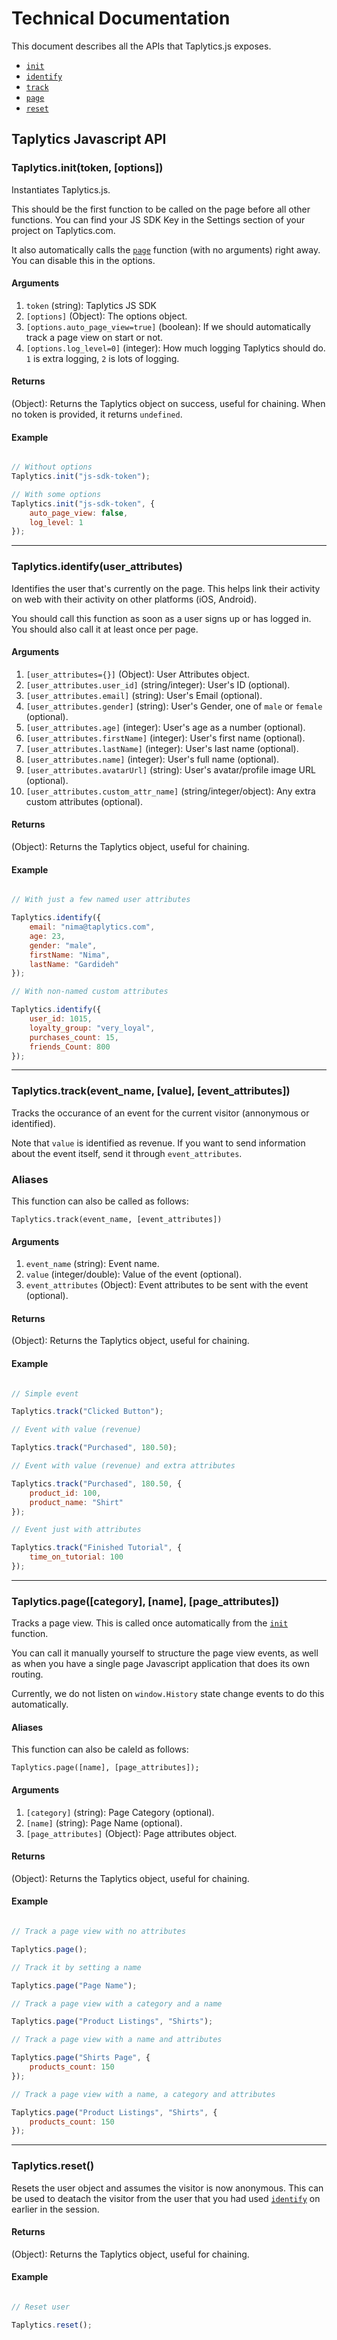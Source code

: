 # Technical Documentation

This document describes all the APIs that Taplytics.js exposes. 


- [`init`](#taplyticsinittoken-options)
- [`identify`](#taplyticsidentifyuser_attributes)
- [`track`](#taplyticstrackevent_name-value-event_attributes)
- [`page`](#taplyticspagecategory-name-page_attributes)
- [`reset`](#taplyticsreset)

## Taplytics Javascript API

### Taplytics.init(token, [options])

Instantiates Taplytics.js.

This should be the first function to be called on the page before all other functions. You can find your JS SDK Key in the Settings section of your project on Taplytics.com. 

It also automatically calls the [`page`](#taplyticspagecategory-name-page_attributes) function (with no arguments) right away. You can disable this in the options.


#### Arguments

1. `token` (string): Taplytics JS SDK
2. `[options]` (Object): The options object.
3. `[options.auto_page_view=true]` (boolean): If we should automatically track a page view on start or not.
4. `[options.log_level=0]` (integer): How much logging Taplytics should do. `1` is extra logging, `2` is lots of logging.


#### Returns

(Object): Returns the Taplytics object on success, useful for chaining. When no token is provided, it returns `undefined`.


#### Example

```javascript

// Without options
Taplytics.init("js-sdk-token");

// With some options
Taplytics.init("js-sdk-token", {
    auto_page_view: false,
    log_level: 1
});

```

---
### Taplytics.identify(user_attributes)

Identifies the user that's currently on the page. This helps link their activity on web with their activity on other platforms (iOS, Android).

You should call this function as soon as a user signs up or has logged in. You should also call it at least once per page.


#### Arguments
1. `[user_attributes={}]` (Object): User Attributes object.
2. `[user_attributes.user_id]` (string/integer): User's ID (optional).
3. `[user_attributes.email]` (string): User's Email (optional).
4. `[user_attributes.gender]` (string): User's Gender, one of `male` or `female` (optional).
5. `[user_attributes.age]` (integer): User's age as a number (optional).
6. `[user_attributes.firstName]` (integer): User's first name (optional).
7. `[user_attributes.lastName]` (integer): User's last name (optional).
8. `[user_attributes.name]` (integer): User's full name (optional).
9. `[user_attributes.avatarUrl]` (string): User's avatar/profile image URL (optional).
10. `[user_attributes.custom_attr_name]` (string/integer/object): Any extra custom attributes (optional).

#### Returns

(Object): Returns the Taplytics object, useful for chaining.

#### Example

```javascript

// With just a few named user attributes

Taplytics.identify({
    email: "nima@taplytics.com",
    age: 23,
    gender: "male",
    firstName: "Nima",
    lastName: "Gardideh"
});

// With non-named custom attributes

Taplytics.identify({
    user_id: 1015,
    loyalty_group: "very_loyal",
    purchases_count: 15,
    friends_Count: 800
});

```

---
### Taplytics.track(event_name, [value], [event_attributes])

Tracks the occurance of an event for the current visitor (annonymous or identified). 

Note that `value` is identified as revenue. If you want to send information about the event itself, send it through `event_attributes`.

### Aliases

This function can also be called as follows:

`Taplytics.track(event_name, [event_attributes])`

#### Arguments

1. `event_name` (string): Event name.
2. `value` (integer/double): Value of the event (optional).
3. `event_attributes` (Object): Event attributes to be sent with the event (optional).

#### Returns

(Object): Returns the Taplytics object, useful for chaining.

#### Example

```javascript

// Simple event

Taplytics.track("Clicked Button");

// Event with value (revenue)

Taplytics.track("Purchased", 180.50);

// Event with value (revenue) and extra attributes

Taplytics.track("Purchased", 180.50, {
    product_id: 100,
    product_name: "Shirt"
});

// Event just with attributes

Taplytics.track("Finished Tutorial", {
    time_on_tutorial: 100
});
```


---
### Taplytics.page([category], [name], [page_attributes])

Tracks a page view. This is called once automatically from the [`init`](#taplyticsinittoken-options) function.

You can call it manually yourself to structure the page view events, as well as when you have a single page Javascript application that does its own routing.

Currently, we do not listen on `window.History` state change events to do this automatically.

#### Aliases

This function can also be caleld as follows:

`Taplytics.page([name], [page_attributes]);`

#### Arguments

1. `[category]` (string): Page Category (optional).
2. `[name]` (string): Page Name (optional).
3. `[page_attributes]` (Object): Page attributes object.

#### Returns

(Object): Returns the Taplytics object, useful for chaining.

#### Example

```javascript

// Track a page view with no attributes

Taplytics.page();

// Track it by setting a name

Taplytics.page("Page Name");

// Track a page view with a category and a name

Taplytics.page("Product Listings", "Shirts");

// Track a page view with a name and attributes

Taplytics.page("Shirts Page", {
    products_count: 150
});

// Track a page view with a name, a category and attributes

Taplytics.page("Product Listings", "Shirts", {
    products_count: 150
});

```

---
### Taplytics.reset()

Resets the user object and assumes the visitor is now anonymous. This can be used to deatach the visitor from the user that you had used [`identify`](#taplyticsidentifyuser_attributes) on earlier in the session.


#### Returns

(Object): Returns the Taplytics object, useful for chaining.

#### Example

```javascript

// Reset user

Taplytics.reset();

```
